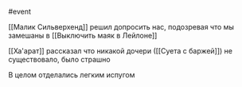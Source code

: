 #event

[[Малик Сильверхенд]] решил допросить нас, подозревая что мы замешаны в [[Выключить маяк в Лейлоне]]

[[Ха'арат]] рассказал что никакой дочери ([[Суета с баржей]]) не существовало, было страшно

В целом отделались легким испугом
